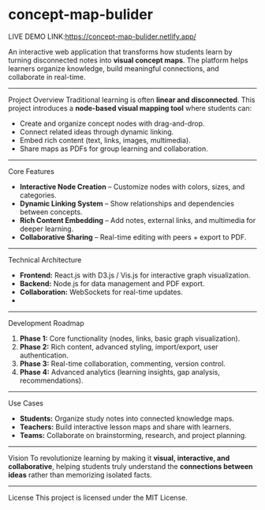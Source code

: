# concept-map-bulider
LIVE DEMO LINK:https://concept-map-bulider.netlify.app/







An interactive web application that transforms how students learn by turning disconnected notes into **visual concept maps**. The platform helps learners organize knowledge, build meaningful connections, and collaborate in real-time.

---

Project Overview
Traditional learning is often **linear and disconnected**. This project introduces a **node-based visual mapping tool** where students can:
- Create and organize concept nodes with drag-and-drop.
- Connect related ideas through dynamic linking.
- Embed rich content (text, links, images, multimedia).
- Share maps as PDFs for group learning and collaboration.

---
 Core Features
- **Interactive Node Creation** – Customize nodes with colors, sizes, and categories.  
- **Dynamic Linking System** – Show relationships and dependencies between concepts.  
- **Rich Content Embedding** – Add notes, external links, and multimedia for deeper learning.  
- **Collaborative Sharing** – Real-time editing with peers + export to PDF.  

---

Technical Architecture
- **Frontend:** React.js with D3.js / Vis.js for interactive graph visualization.  
- **Backend:** Node.js for data management and PDF export.  
- **Collaboration:** WebSockets for real-time updates.  
- 

---

 Development Roadmap
1. **Phase 1:** Core functionality (nodes, links, basic graph visualization).  
2. **Phase 2:** Rich content, advanced styling, import/export, user authentication.  
3. **Phase 3:** Real-time collaboration, commenting, version control.  
4. **Phase 4:** Advanced analytics (learning insights, gap analysis, recommendations).  

---

 Use Cases
- **Students:** Organize study notes into connected knowledge maps.  
- **Teachers:** Build interactive lesson maps and share with learners.  
- **Teams:** Collaborate on brainstorming, research, and project planning.  

---

 Vision
To revolutionize learning by making it **visual, interactive, and collaborative**, helping students truly understand the **connections between ideas** rather than memorizing isolated facts.  

---


 License
This project is licensed under the MIT License.  
